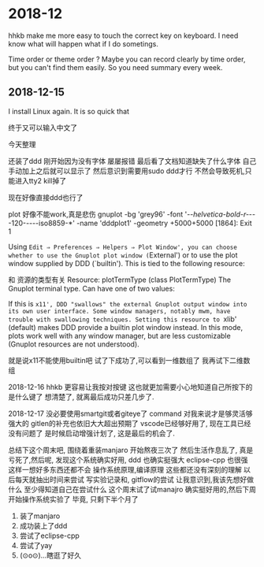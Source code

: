 # 2018-12
hhkb make me more easy to touch the correct key on keyboard.
I need know what will happen what if I do sometings.

Time order or theme order ?
Maybe you can record clearly by time order,
but you can't find them easily.
So you need summary every week.

## 2018-12-15
I install Linux again. 
It is so quick that 

终于又可以输入中文了

今天整理

还装了ddd
刚开始因为没有字体
屡屡报错
最后看了文档知道缺失了什么字体
自己手动加上之后就可以显示了
然后意识到需要用sudo ddd才行
不然会导致死机,只能进入tty2 kill掉了

现在好像直接ddd也行了

plot 好像不能work,真是悲伤
gnuplot -bg 'grey96' -font '-*-helvetica-bold-r-*-*-*-120-*-*-*-*-iso8859-*' -name 'dddplot1' -geometry +5000+5000 [1864]: Exit 1

Using `Edit ⇒ Preferences ⇒ Helpers ⇒ Plot Window', you can choose whether to use the Gnuplot plot window (`External') or to use the plot window supplied by DDD (`builtin'). This is tied to the following resource:

和 资源的类型有关
Resource: plotTermType (class PlotTermType)
The Gnuplot terminal type. Can have one of two values:

If this is `x11', DDD "swallows" the external Gnuplot output window into its own user interface. Some window managers, notably mwm, have trouble with swallowing techniques.
Setting this resource to `xlib' (default) makes DDD provide a builtin plot window instead. In this mode, plots work well with any window manager, but are less customizable (Gnuplot resources are not understood).

就是说x11不能使用builtin吧
试了下成功了,可以看到一维数组了
我再试下二维数组

2018-12-16
hhkb 更容易让我按对按键
这也就更加需要小心地知道自己所按下的是什么键了
想清楚了, 就离最后成功只差几步了. 

2018-12-17
没必要使用smartgit或者giteye了
command 对我来说才是够灵活够强大的
gitlen的补充也依旧大大超出预期了
vscode已经够好用了, 现在工具已经没有问题了
是时候启动增强计划了,
这是最后的机会了.

总结下这个周末吧,
围绕着重装manjaro
开始熬夜三次了
然后生活作息乱了,
真是亏死了,然后呢,
发现这个系统确实好用,
ddd 也确实挺强大
eclipse-cpp 也很强
这样一想好多东西还都不会
操作系统原理,编译原理
这些都还没有深刻的理解
以后每天就抽出时间来尝试
写实验记录和, gitflow的尝试
让我意识到,我该先想好做什么
至少得知道自己在尝试什么
这个周末试了试manajro
确实挺好用的,然后下周开始操作系统实验了
毕竟, 只剩下半个月了

1. 装了manjaro
2. 成功装上了ddd
3. 尝试了eclipse-cpp
4. 尝试了yay
5. (⊙o⊙)…瞎逛了好久